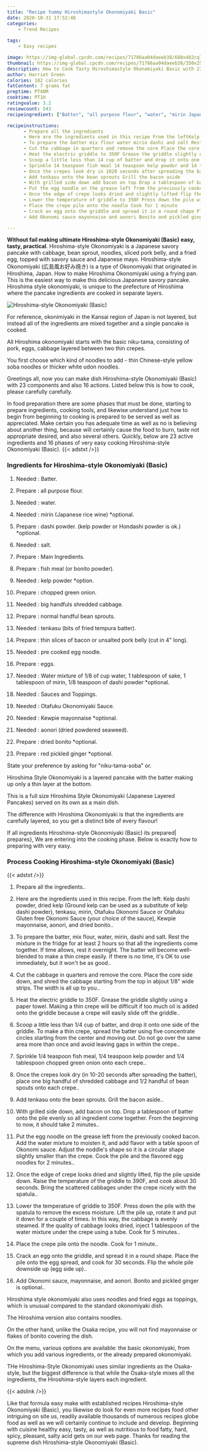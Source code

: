 ```yaml
---
title: "Recipe Yummy Hiroshimastyle Okonomiyaki Basic"
date: 2020-10-31 17:52:48
categories:
    - Trend Recipes
    
tags:
    - Easy recipes

image: https://img-global.cpcdn.com/recipes/71786aa04daeeb38/680x482cq70/hiroshima-style-okonomiyaki-basic-recipe-main-photo.jpg
thumbnail: https://img-global.cpcdn.com/recipes/71786aa04daeeb38/350x250cq70/hiroshima-style-okonomiyaki-basic-recipe-main-photo.jpg
description: How to Cook Tasty Hiroshimastyle Okonomiyaki Basic with 23 ingredients and 16 stages of easy cooking.
author: Harriet Green
calories: 182 calories
fatContent: 7 grams fat
preptime: PT40M
cooktime: PT1H
ratingvalue: 3.2
reviewcount: 543
recipeingredient: ["Batter", "all purpose flour", "water", "mirin Japanese rice wine optional", "dashi powder kelp powder or Hondashi powder is ok optional", "salt", "Main Ingredients", "fish meal or bonito powder", "kelp powder option", "chopped green onion", "big handfuls shredded cabbage", "normal handful bean sprouts", "tenkasu bits of fried tempura batter", "thin slices of bacon or unsalted pork belly cut in 4 long", "pre cooked egg noodle", "eggs", "Water mixture of 18 of cup water 1 tablespoon of sake 1 tablespoon of mirin 18 teaspoon of dashi powder optional", "Sauces and Toppings", "Otafuku Okonomiyaki Sauce", "Kewpie mayonnaise optional", "aonori dried powdered seaweed", "dried bonito optional", "red pickled ginger optional"]

recipeinstructions: 
      - Prepare all the ingredients 
      - Here are the ingredients used in this recipe From the leftKelp dashi powder dried kelp Ground kelp can be used as a substitute of kelp dashi powder tenkasu mirin Otafuku Okonomi Sauce or Otafuku Gluten free Okonomi Sauce your choice of the sauce Kewpie mayonnaise aonori and dried bonito 
      - To prepare the batter mix flour water mirin dashi and salt Rest the mixture in the fridge for at least 2 hours so that all the ingredients come together If time allows rest it overnight The batter will become wellblended to make a thin crepe easily If there is no time its OK to use immediately but it wont be as good 
      - Cut the cabbage in quarters and remove the core Place the core side down and shred the cabbage starting from the top in abjout 18 wide strips The width is all up to you 
      - Heat the electric griddle to 350F Grease the griddle slightly using a paper towel Making a thin crepe will be difficult if too much oil is added onto the griddle because a crepe will easily slide off the griddle 
      - Scoop a little less than 14 cup of batter and drop it onto one side of the griddle To make a thin crepe spread the batter using five concentrate circles starting from the center and moving out Do not go over the same area more than once and avoid leaving gaps in within the crepe 
      - Sprinkle 14 teaspoon fish meal 14 teaspoon kelp powder and 14 tablespoon chopped green onion onto each crepe 
      - Once the crepes look dry in 1020 seconds after spreading the batter place one big handful of shredded cabbage and 12 handful of bean spouts onto each crepe 
      - Add tenkasu onto the bean sprouts Grill the bacon aside 
      - With grilled side down add bacon on top Drop a tablespoon of batter onto the pile evenly so all ingredient come together From the beginning to now it should take 2 minutes 
      - Put the egg noodle on the grease left from the previously cooked bacon Add the water mixture to moisten it and add flavor with a table spoon of Okonomi sauce Adjust the noddles shape so it is a circular shape slightly smaller than the crepe Cook the pile and the flavored egg noodles for 2 minutes 
      - Once the edge of crepe looks dried and slightly lifted flip the pile upside down Raise the temperature of the griddle to 390F and cook about 30 seconds Bring the scattered cabbages under the crepe nicely with the spatula 
      - Lower the temperature of griddle to 350F Press down the pile with the spatula to remove the excess moisture Lift the pile up rotate it and put it down for a couple of times In this way the cabbage is evenly steamed If the quality of cabbage looks dried inject 1 tablespoon of the water mixture under the crepe using a tube Cook for 5 minutes 
      - Place the crepe pile onto the noodle Cook for 1 minute 
      - Crack an egg onto the griddle and spread it in a round shape Place the pile onto the egg spread and cook for 30 seconds Flip the whole pile downside up egg side up 
      - Add Okonomi sauce mayonnaise and aonori Bonito and pickled ginger is optional

---
```




**Without fail making ultimate Hiroshima-style Okonomiyaki (Basic) easy, tasty, practical**. Hiroshima-style Okonomiyaki is a Japanese savory pancake with cabbage, bean sprout, noodles, sliced pork belly, and a fried egg, topped with savory sauce and Japanese mayo. Hiroshima-style Okonomiyaki (広島風お好み焼き) is a type of Okonomiyaki that originated in Hiroshima, Japan. How to make Hiroshima Okonomiyaki using a frying pan. This is the easiest way to make this delicious Japanese savory pancake. Hiroshima style okonomiyaki, is unique to the prefecture of Hiroshima where the pancake ingredients are cooked in separate layers.


![Hiroshima-style Okonomiyaki (Basic)](https://img-global.cpcdn.com/recipes/71786aa04daeeb38/680x482cq70/hiroshima-style-okonomiyaki-basic-recipe-main-photo.jpg "Hiroshima-style Okonomiyaki (Basic)")



For reference, okonimiyaki in the Kansai region of Japan is not layered, but instead all of the ingredients are mixed together and a single pancake is cooked.

All Hiroshima okonomiyaki starts with the basic niku-tama, consisting of pork, eggs, cabbage layered between two thin crepes.

You first choose which kind of noodles to add - thin Chinese-style yellow soba noodles or thicker white udon noodles.


Greetings all, now you can make dish Hiroshima-style Okonomiyaki (Basic) with 23 components and also 16 actions. Listed below this is how to cook, please carefully carefully.

In food preparation there are some phases that must be done, starting to prepare ingredients, cooking tools, and likewise understand just how to begin from beginning to cooking is prepared to be served as well as appreciated. Make certain you has adequate time as well as no is believing about another thing, because will certainly cause the food to burn, taste not appropriate desired, and also several others. Quickly, below are 23 active ingredients and 16 phases of very easy cooking Hiroshima-style Okonomiyaki (Basic).
{{< adstxt />}}

### Ingredients for Hiroshima-style Okonomiyaki (Basic)


1. Needed  : Batter.

1. Prepare  : all purpose flour.

1. Needed  : water.

1. Needed  : mirin (Japanese rice wine) *optional.

1. Prepare  : dashi powder. (kelp powder or Hondashi powder is ok.) *optional.

1. Needed  : salt.

1. Prepare  : Main Ingredients.

1. Prepare  : fish meal (or bonito powder).

1. Needed  : kelp powder *option.

1. Prepare  : chopped green onion.

1. Needed  : big handfuls shredded cabbage.

1. Prepare  : normal handful bean sprouts.

1. Needed  : tenkasu (bits of fried tempura batter).

1. Prepare  : thin slices of bacon or unsalted pork belly (cut in 4&#34; long).

1. Needed  : pre cooked egg noodle.

1. Prepare  : eggs.

1. Needed  : Water mixture of 1/8 of cup water, 1 tablespoon of sake, 1 tablespoon of mirin, 1/8 teaspoon of dashi powder *optional.

1. Needed  : Sauces and Toppings.

1. Needed  : Otafuku Okonomiyaki Sauce.

1. Needed  : Kewpie mayonnaise *optional.

1. Needed  : aonori (dried powdered seaweed).

1. Prepare  : dried bonito *optional.

1. Prepare  : red pickled ginger *optional.


State your preference by asking for &#34;niku-tama-soba&#34; or.

Hiroshima Style Okonomiyaki is a layered pancake with the batter making up only a thin layer at the bottom.

This is a full size Hiroshima Style Okonomiyaki (Japanese Layered Pancakes) served on its own as a main dish.

The difference with Hiroshima Okonomiyaki is that the ingredients are carefully layered, so you get a distinct bite of every flavour!


If all ingredients Hiroshima-style Okonomiyaki (Basic) its prepared| prepares}, We are entering into the cooking phase. Below is exactly how to preparing with very easy.

### Process Cooking Hiroshima-style Okonomiyaki (Basic)

{{< adstxt />}}


1. Prepare all the ingredients..



1. Here are the ingredients used in this recipe. From the left:
Kelp dashi powder, dried kelp (Ground kelp can be used as a substitute of kelp dashi powder), tenkasu, mirin, Otafuku Okonomi Sauce or Otafuku Gluten free Okonomi Sauce (your choice of the sauce), Kewpie mayonnaise, aonori, and dried bonito..



1. To prepare the batter, mix flour, water, mirin, dashi and salt. Rest the mixture in the fridge for at least 2 hours so that all the ingredients come together. If time allows, rest it overnight. The batter will become well-blended to make a thin crepe easily. If there is no time, it&#39;s OK to use immediately, but it won&#39;t be as good..



1. Cut the cabbage in quarters and remove the core. Place the core side down, and shred the cabbage starting from the top in abjout 1/8&#34; wide strips. The width is all up to you..



1. Heat the electric griddle to 350F. Grease the griddle slightly using a paper towel. Making a thin crepe will be difficult if too much oil is added onto the griddle because a crepe will easily slide off the griddle..



1. Scoop a little less than 1/4 cup of batter, and drop it onto one side of the griddle. To make a thin crepe, spread the batter using five concentrate circles starting from the center and moving out. Do not go over the same area more than once and avoid leaving gaps in within the crepe..



1. Sprinkle 1/4 teaspoon fish meal, 1/4 teaspoon kelp powder and 1/4 tablespoon chopped green onion onto each crepe..



1. Once the crepes look dry (in 10-20 seconds after spreading the batter), place one big handful of shredded cabbage and 1/2 handful of bean spouts onto each crepe..



1. Add tenkasu onto the bean sprouts. Grill the bacon aside..



1. With grilled side down, add bacon on top. Drop a tablespoon of batter onto the pile evenly so all ingredient come together. From the beginning to now, it should take 2 minutes..



1. Put the egg noodle on the grease left from the previously cooked bacon. 
Add the water mixture to moisten it, and add flavor with a table spoon of Okonomi sauce. Adjust the noddle&#39;s shape so it is a circular shape slightly smaller than the crepe. Cook the pile and the flavored egg noodles for 2 minutes..



1. Once the edge of crepe looks dried and slightly lifted, flip the pile upside down. Raise the temperature of the griddle to 390F, and cook about 30 seconds. Bring the scattered cabbages under the crepe nicely with the spatula..



1. Lower the temperature of griddle to 350F. 
Press down the pile with the spatula to remove the excess moisture. 
Lift the pile up, rotate it and put it down for a couple of times. In this way, the cabbage is evenly steamed. 
If the quality of cabbage looks dried, inject 1 tablespoon of the water mixture under the crepe using a tube. Cook for 5 minutes..



1. Place the crepe pile onto the noodle. Cook for 1 minute..



1. Crack an egg onto the griddle, and spread it in a round shape. Place the pile onto the egg spread, and cook for 30 seconds. 
Flip the whole pile downside up (egg side up)..



1. Add Okonomi sauce, mayonnaise, and aonori. Bonito and pickled ginger is optional..




Hiroshima style okonomiyaki also uses noodles and fried eggs as toppings, which is unusual compared to the standard okonomiyaki dish.

The Hiroshima version also contains noodles.

On the other hand, unlike the Osaka recipe, you will not find mayonnaise or flakes of bonito covering the dish.

On the menu, various options are available: the basic okonomiyaki, from which you add various ingredients, or the already prepared okonomiyaki.

THe Hiroshima-Style Okonomiyaki uses similar ingredients as the Osaka-style, but the biggest difference is that while the Osaka-style mixes all the ingredients, the Hiroshima-style layers each ingredient.


{{< adslink />}}

Like that formula easy make with established recipes Hiroshima-style Okonomiyaki (Basic), you likewise do look for even more recipes food other intriguing on site us, readily available thousands of numerous recipes globe food as well as we will certainly continue to include and develop. Beginning with cuisine healthy easy, tasty, as well as nutritious to food fatty, hard, spicy, pleasant, salty acid gets on our web page. Thanks for reading the supreme dish Hiroshima-style Okonomiyaki (Basic).
